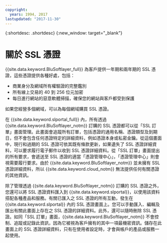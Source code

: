 ```yaml
---
copyright:
  years: 1994, 2017
lastupdated: "2017-11-30"
---
```


{:shortdesc: .shortdesc}
{:new_window: target="_blank"}

# 關於 SSL 憑證

{{site.data.keyword.BluSoftlayer_full}} 為客戶提供一年期和兩年期的 SSL 憑證，這些憑證提供各種好處，包括：

* 商業身分及網域所有權驗證的完整鑑別
* 所有線上交易的 40 到 256 位元加密
* 每日進行網站的惡意軟體掃描，確保您的網站與客戶都受到保護

如果您經營多個網域，可以為每個網域購買 SSL 憑證。

在 {{site.data.keyword.slportal_full}} 內，所有透過 {{site.data.keyword.BluSoftlayer_notm}} 訂購的 SSL 憑證都可以從「SSL 訂單」畫面管理。此畫面會追蹤所有訂單，包括憑證的通用名稱、憑證類型及到期日，但不會包含任何憑證特定的詳細資料，例如憑證本身或私密金鑰。從這個畫面中，現行和過期的 SSL 憑證可依其既有條款更新，如果遺失了 SSL 憑證詳細資料，可以要求履行電子郵件以收到 SSL 憑證詳細資料。從「SSL 訂單」畫面提出的所有要求，會遞送至 SSL 憑證的適當「憑證管理中心」，「憑證管理中心」則會視需要履行要求。由於 {{site.data.keyword.BluSoftlayer_notm}} 並未擁有 SSL 憑證詳細資料，所以 {{site.data.keyword.cloud_notm}} 無法提供任何有關憑證的其他資訊。

除了管理透過 {{site.data.keyword.BluSoftlayer_notm}} 訂購的 SSL 憑證之外，您還可以將 SSL 憑證資料匯入到 {{site.data.keyword.slportal}}，以使用該資料搭配各種產品和服務。有關已匯入之 SSL 憑證的所有互動，發生在 {{site.data.keyword.slportal}} 內的 SSL 憑證畫面上。您可以手動匯入、編輯及匯出有關此畫面上存在之 SSL 憑證的詳細資料。此外，還可以隨時刪除 SSL 憑證。如同「SSL 訂單」畫面，{{site.data.keyword.BluSoftlayer_notm}} 不會控制、追蹤或記錄此資訊，因為它被視為客戶擁有的其中一項最機密資訊。儲存在此畫面上的 SSL 憑證詳細資料，只有在使用者設定時，才會與帳戶的產品或服務一起使用。
